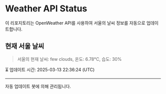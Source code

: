 
# Weather API Status

이 리포지토리는 OpenWeather API를 사용하여 서울의 날씨 정보를 자동으로 업데이트합니다.

## 현재 서울 날씨
> 서울의 현재 날씨: few clouds, 온도: 6.78°C, 습도: 30%

⏳ 업데이트 시간: 2025-03-13 22:36:24 (UTC)

---
자동 업데이트 봇에 의해 관리됩니다.
